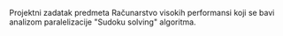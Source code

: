 Projektni zadatak predmeta Računarstvo visokih performansi koji se bavi analizom paralelizacije "Sudoku solving" algoritma.
